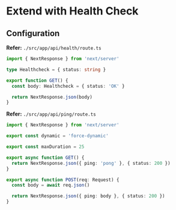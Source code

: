 # Extend with Health Check

## Configuration

**Refer:** `./src/app/api/health/route.ts`

```ts
import { NextResponse } from 'next/server'

type Healthcheck = { status: string }

export function GET() {
  const body: Healthcheck = { status: 'OK' }

  return NextResponse.json(body)
}
```

**Refer:** `./src/app/api/ping/route.ts`

```ts
import { NextResponse } from 'next/server'

export const dynamic = 'force-dynamic'

export const maxDuration = 25

export async function GET() {
  return NextResponse.json({ ping: 'pong' }, { status: 200 })
}

export async function POST(req: Request) {
  const body = await req.json()

  return NextResponse.json({ ping: body }, { status: 200 })
}
```
